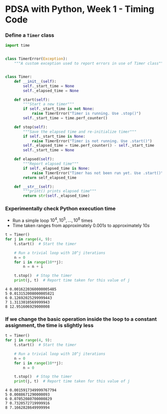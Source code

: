 # PDSA with Python, Week 1 - Timing Code

### Define a `Timer` class


```python
import time


class TimerError(Exception):
    """A custom exception used to report errors in use of Timer class"""


class Timer:
    def __init__(self):
        self._start_time = None
        self._elapsed_time = None

    def start(self):
        """Start a new timer"""
        if self._start_time is not None:
            raise TimerError("Timer is running. Use .stop()")
        self._start_time = time.perf_counter()

    def stop(self):
        """Save the elapsed time and re-initialize timer"""
        if self._start_time is None:
            raise TimerError("Timer is not running. Use .start()")
        self._elapsed_time = time.perf_counter() - self._start_time
        self._start_time = None

    def elapsed(self):
        """Report elapsed time"""
        if self._elapsed_time is None:
            raise TimerError("Timer has not been run yet. Use .start()")
        return self_elapsed_time

    def __str__(self):
        """print() prints elapsed time"""
        return str(self._elapsed_time)
```

### Experimentally check Python execution time
* Run a simple loop $10^4, 10^5, \ldots, 10^8$ times
* Time taken ranges from approximately $0.001s$ to approximately $10s$


```python
t = Timer()
for j in range(4, 9):
    t.start()  # Start the timer

    # Run a trivial loop with 10^j iterations
    n = 0
    for i in range(10**j):
        n = n + i

    t.stop()  # Stop the timer
    print(j, t)  # Report time taken for this value of j
```

    4 0.0016220360000005485
    5 0.013152008000005821
    6 0.12692025299999443
    7 1.3113010569999943
    8 12.951606929000008


### If we change the basic operation inside the loop to a constant assignment, the time is slightly less


```python
t = Timer()
for j in range(4, 9):
    t.start()  # Start the timer

    # Run a trivial loop with 10^j iterations
    n = 0
    for i in range(10**j):
        n = 0

    t.stop()  # Stop the timer
    print(j, t)  # Report time taken for this value of j
```

    4 0.0015917349999767794
    5 0.0088671290000093
    6 0.07052080700000829
    7 0.7320572719999916
    8 7.1662828649999994

